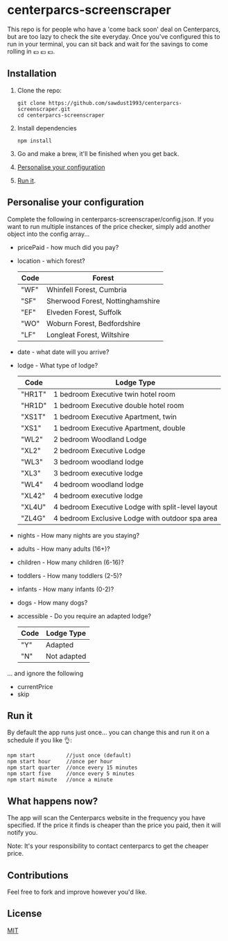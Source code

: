 # centerparcs-screenscraper
This repo is for people who have a 'come back soon' deal on Centerparcs, but are too lazy to check the site everyday. Once you've configured this to run in your terminal, you can sit back and wait for the savings to come rolling in :pound: :pound: :pound:.

## Installation

1. Clone the repo:
   ```
   git clone https://github.com/sawdust1993/centerparcs-screenscraper.git
   cd centerparcs-screenscraper
   ```

2. Install dependencies
   ```
   npm install
   ```

3. Go and make a brew, it'll be finished when you get back.

4. [Personalise your configuration](#personalise)

5. [Run it](#run).

## Personalise your configuration <a name="personalise"></a>
Complete the following in centerparcs-screenscraper/config.json. If you want to run multiple instances of the price checker, simply add another object into the config array...

* pricePaid - how much did you pay?

* location - which forest?

  Code | Forest
  --- | ---
  "WF" | Whinfell Forest, Cumbria
  "SF" | Sherwood Forest, Nottinghamshire
  "EF" | Elveden Forest, Suffolk
  "WO" | Woburn Forest, Bedfordshire
  "LF" | Longleat Forest, Wiltshire

* date - what date will you arrive?

* lodge - What type of lodge?

  Code | Lodge Type
  --- | ---
  "HR1T" | 1 bedroom Executive twin hotel room
  "HR1D" | 1 bedroom Executive double hotel room
  "XS1T" | 1 bedroom Executive Apartment, twin
  "XS1" | 1 bedroom Executive Apartment, double
  "WL2" | 2 bedroom Woodland Lodge
  "XL2" | 2 bedroom Executive Lodge
  "WL3" | 3 bedroom woodland lodge
  "XL3" | 3 bedroom executive lodge
  "WL4" | 4 bedroom woodland lodge
  "XL42" | 4 bedroom executive lodge
  "XL4U" | 4 bedroom Executive Lodge with split-level layout
  "ZL4G" | 4 bedroom Exclusive Lodge with outdoor spa area

* nights - How many nights are you staying?

* adults - How many adults (16+)?

* children - How many children (6-16)?

* toddlers - How many toddlers (2-5)?

* infants - How many infants (0-2)?

* dogs - How many dogs?

* accessible - Do you require an adapted lodge?

  Code | Lodge Type
  --- | ---
  "Y" | Adapted
  "N" | Not adapted

... and ignore the following
* currentPrice
* skip

## Run it <a name="run"></a>
By default the app runs just once... you can change this and run it on a schedule if you like :ok_hand::
```
npm start     	   //just once (default)
npm start hour     //once per hour
npm start quarter  //once every 15 minutes
npm start five     //once every 5 minutes
npm start minute   //once a minute
```

## What happens now?
The app will scan the Centerparcs website in the frequency you have specified. If the price it finds is cheaper than the price you paid, then it will notify you.

Note: It's your responsibility to contact centerparcs to get the cheaper price.

## Contributions
Feel free to fork and improve however you'd like.

## License
[MIT](https://github.com/sawdust1993/centerparcs-screenscraper/blob/master/LICENSE)
